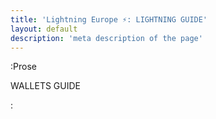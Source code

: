 ```yaml
---
title: 'Lightning Europe ⚡️: LIGHTNING GUIDE'
layout: default
description: 'meta description of the page'
---
```



:Prose

WALLETS GUIDE

: